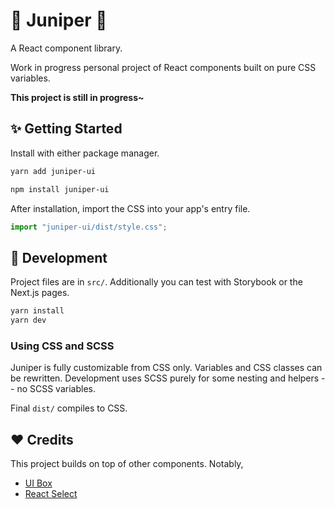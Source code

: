 # 🌿 Juniper 🍇

A React component library.

Work in progress personal project of React components built on pure CSS variables.

**This project is still in progress~**

## ✨ Getting Started

Install with either package manager.

```bash
yarn add juniper-ui
```

```bash
npm install juniper-ui
```

After installation, import the CSS into your app's entry file.

```jsx
import "juniper-ui/dist/style.css";
```

## 🔨 Development

Project files are in `src/`. Additionally you can test with Storybook or the Next.js pages.

```bash
yarn install
yarn dev
```

### Using CSS and SCSS

Juniper is fully customizable from CSS only. Variables and CSS classes can be rewritten. Development uses SCSS purely for some nesting and helpers -- no SCSS variables.

Final `dist/` compiles to CSS.

## ❤️ Credits

This project builds on top of other components. Notably,

- [UI Box](https://github.com/segmentio/ui-box)
- [React Select](https://react-select.com/)
